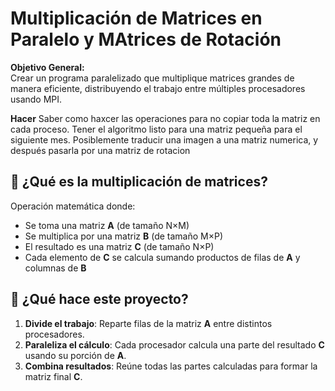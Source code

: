 # Multiplicación de Matrices en Paralelo  y MAtrices de Rotación

**Objetivo General:**  
Crear un programa paralelizado que multiplique matrices grandes de manera eficiente, distribuyendo el trabajo entre múltiples procesadores usando MPI.  

**Hacer**
Saber como haxcer las operaciones para no copiar toda la matriz en cada proceso.
Tener el algoritmo listo para una matriz pequeña para el siguiente mes.
Posiblemente traducir una imagen a una matriz numerica, y después pasarla por una matriz de rotacion


## 📖 ¿Qué es la multiplicación de matrices?  
Operación matemática donde:  
- Se toma una matriz **A** (de tamaño N×M)  
- Se multiplica por una matriz **B** (de tamaño M×P)  
- El resultado es una matriz **C** (de tamaño N×P)  
- Cada elemento de **C** se calcula sumando productos de filas de **A** y columnas de **B**  

## 🎯 ¿Qué hace este proyecto?  
1. **Divide el trabajo**: Reparte filas de la matriz **A** entre distintos procesadores.  
2. **Paraleliza el cálculo**: Cada procesador calcula una parte del resultado **C** usando su porción de **A**. 
3. **Combina resultados**: Reúne todas las partes calculadas para formar la matriz final **C**.  
